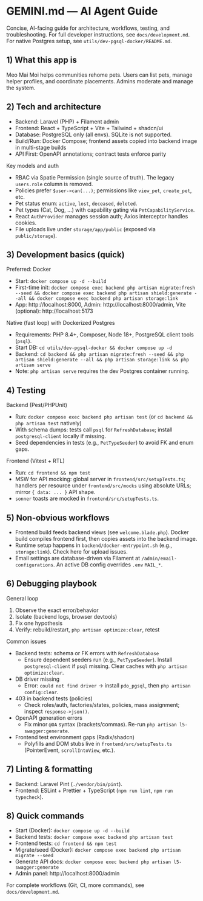 # GEMINI.md — AI Agent Guide

Concise, AI-facing guide for architecture, workflows, testing, and troubleshooting. For full developer instructions, see `docs/development.md`. For native Postgres setup, see `utils/dev-pgsql-docker/README.md`.

## 1) What this app is

Meo Mai Moi helps communities rehome pets. Users can list pets, manage helper profiles, and coordinate placements. Admins moderate and manage the system.

## 2) Tech and architecture

- Backend: Laravel (PHP) + Filament admin
- Frontend: React + TypeScript + Vite + Tailwind + shadcn/ui
- Database: PostgreSQL only (all envs). SQLite is not supported.
- Build/Run: Docker Compose; frontend assets copied into backend image in multi-stage builds
- API First: OpenAPI annotations; contract tests enforce parity

Key models and auth
- RBAC via Spatie Permission (single source of truth). The legacy `users.role` column is removed.
- Policies prefer `$user->can(...)`; permissions like `view_pet`, `create_pet`, etc.
- Pet status enum: `active`, `lost`, `deceased`, `deleted`.
- Pet types (Cat, Dog, …) with capability gating via `PetCapabilityService`.
- React `AuthProvider` manages session auth; Axios interceptor handles cookies.
- File uploads live under `storage/app/public` (exposed via `public/storage`).

## 3) Development basics (quick)

Preferred: Docker
- Start: `docker compose up -d --build`
- First-time init: `docker compose exec backend php artisan migrate:fresh --seed && docker compose exec backend php artisan shield:generate --all && docker compose exec backend php artisan storage:link`
- App: http://localhost:8000, Admin: http://localhost:8000/admin, Vite (optional): http://localhost:5173

Native (fast loop) with Dockerized Postgres
- Requirements: PHP 8.4+, Composer, Node 18+, PostgreSQL client tools (`psql`).
- Start DB: `cd utils/dev-pgsql-docker && docker compose up -d`
- Backend: `cd backend && php artisan migrate:fresh --seed && php artisan shield:generate --all && php artisan storage:link && php artisan serve`
- Note: `php artisan serve` requires the dev Postgres container running.

## 4) Testing

Backend (Pest/PHPUnit)
- Run: `docker compose exec backend php artisan test` (or `cd backend && php artisan test` natively)
- With schema dumps: tests call `psql` for `RefreshDatabase`; install `postgresql-client` locally if missing.
- Seed dependencies in tests (e.g., `PetTypeSeeder`) to avoid FK and enum gaps.

Frontend (Vitest + RTL)
- Run: `cd frontend && npm test`
- MSW for API mocking: global server in `frontend/src/setupTests.ts`; handlers per resource under `frontend/src/mocks` using absolute URLs; mirror `{ data: ... }` API shape.
- `sonner` toasts are mocked in `frontend/src/setupTests.ts`.

## 5) Non-obvious workflows

- Frontend build feeds backend views (see `welcome.blade.php`). Docker build compiles frontend first, then copies assets into the backend image.
- Runtime setup happens in `backend/docker-entrypoint.sh` (e.g., `storage:link`). Check here for upload issues.
- Email settings are database-driven via Filament at `/admin/email-configurations`. An active DB config overrides `.env` `MAIL_*`.

## 6) Debugging playbook

General loop
1) Observe the exact error/behavior
2) Isolate (backend logs, browser devtools)
3) Fix one hypothesis
4) Verify: rebuild/restart, `php artisan optimize:clear`, retest

Common issues
- Backend tests: schema or FK errors with `RefreshDatabase`
  - Ensure dependent seeders run (e.g., `PetTypeSeeder`). Install `postgresql-client` if `psql` missing. Clear caches with `php artisan optimize:clear`.
- DB driver missing
  - Error: `could not find driver` → install `pdo_pgsql`, then `php artisan config:clear`.
- 403 in backend tests (policies)
  - Check roles/auth, factories/states, policies, mass assignment; inspect `response->json()`.
- OpenAPI generation errors
  - Fix minor `@OA` syntax (brackets/commas). Re-run `php artisan l5-swagger:generate`.
- Frontend test environment gaps (Radix/shadcn)
  - Polyfills and DOM stubs live in `frontend/src/setupTests.ts` (PointerEvent, `scrollIntoView`, etc.).

## 7) Linting & formatting

- Backend: Laravel Pint (`./vendor/bin/pint`).
- Frontend: ESLint + Prettier + TypeScript (`npm run lint`, `npm run typecheck`).

## 8) Quick commands

- Start (Docker): `docker compose up -d --build`
- Backend tests: `docker compose exec backend php artisan test`
- Frontend tests: `cd frontend && npm test`
- Migrate/seed (Docker): `docker compose exec backend php artisan migrate --seed`
- Generate API docs: `docker compose exec backend php artisan l5-swagger:generate`
- Admin panel: http://localhost:8000/admin

For complete workflows (Git, CI, more commands), see `docs/development.md`.